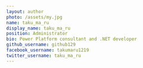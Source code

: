 ```yaml
---
layout: author
photo: /assets/my.jpg
name: taku_ma_ru
display_name: taku_ma_ru
position: Administrator
bio: Power Platform consultant and .NET developer
github_username: github129
facebook_username: takumaru1219
twitter_username: taku_ma_ru
---
```


